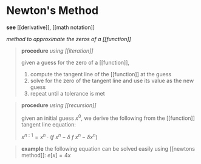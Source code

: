 # Newton's Method

**see** [[derivative]], [[math notation]]

_method to approximate the zeros of a [[function]]_

> **procedure** _using [[iteration]]_
>
> given a guess for the zero of a [[function]],
>
> 1. compute the tangent line of the [[function]] at the guess
> 2. solve for the zero of the tangent line and use its value as the new guess
> 3. repeat until a tolerance is met

> **procedure** _using [[recursion]]_
>
> given an initial guess $x^0$, we derive the following from the [[function]] tangent line equation:
>
> $x^{n : 1} = x^n \cdot (f\ x^n - \delta\ f\ x^n - \delta x^n)$

> **example** the following equation can be solved easily using [[newtons method]]: $e[x] = 4x$
